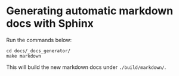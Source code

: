 # Generating automatic markdown docs with Sphinx

Run the commands below:

```shell
cd docs/_docs_generator/
make markdown
```

This will build the new markdown docs under `./build/markdown/`.